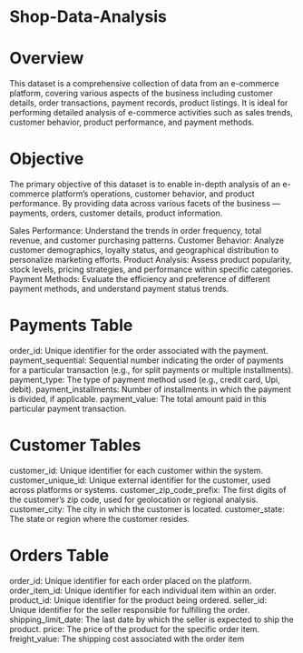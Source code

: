 # Shop-Data-Analysis
# Overview
This dataset is a comprehensive collection of data from an e-commerce platform, covering various aspects of the business including customer details, order transactions, payment records, product listings. It is ideal for performing detailed analysis of e-commerce activities such as sales trends, customer behavior, product performance, and payment methods.
# Objective
The primary objective of this dataset is to enable in-depth analysis of an e-commerce platform’s operations, customer behavior, and product performance. By providing data across various facets of the business — payments, orders, customer details, product information.

Sales Performance: Understand the trends in order frequency, total revenue, and customer purchasing patterns.
Customer Behavior: Analyze customer demographics, loyalty status, and geographical distribution to personalize marketing efforts.
Product Analysis: Assess product popularity, stock levels, pricing strategies, and performance within specific categories.
Payment Methods: Evaluate the efficiency and preference of different payment methods, and understand payment status trends.
# Payments Table
order_id: Unique identifier for the order associated with the payment.
payment_sequential: Sequential number indicating the order of payments for a particular transaction (e.g., for split payments or multiple installments).
payment_type: The type of payment method used (e.g., credit card, Upi, debit).
payment_installments: Number of installments in which the payment is divided, if applicable.
payment_value: The total amount paid in this particular payment transaction.
# Customer Tables
customer_id: Unique identifier for each customer within the system.
customer_unique_id: Unique external identifier for the customer, used across platforms or systems.
customer_zip_code_prefix: The first digits of the customer’s zip code, used for geolocation or regional analysis.
customer_city: The city in which the customer is located.
customer_state: The state or region where the customer resides.
 # Orders Table
order_id: Unique identifier for each order placed on the platform.
order_item_id: Unique identifier for each individual item within an order.
product_id: Unique identifier for the product being ordered.
seller_id: Unique identifier for the seller responsible for fulfilling the order.
shipping_limit_date: The last date by which the seller is expected to ship the product.
price: The price of the product for the specific order item.
freight_value: The shipping cost associated with the order item
